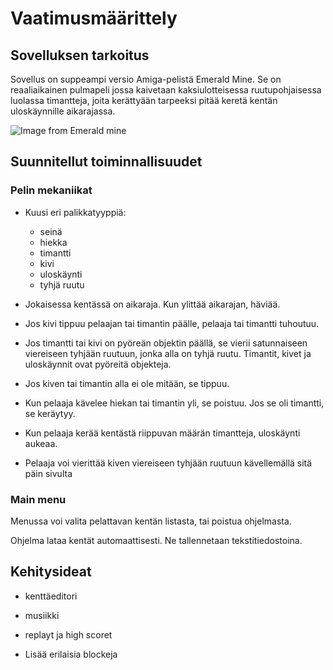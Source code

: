 # Vaatimusmäärittely

## Sovelluksen tarkoitus
Sovellus on suppeampi versio Amiga-pelistä Emerald Mine. Se on reaaliaikainen pulmapeli jossa kaivetaan kaksiulotteisessa ruutupohjaisessa luolassa timantteja, joita kerättyään tarpeeksi pitää keretä kentän uloskäynnille aikarajassa.

![Image from Emerald mine](https://www.emuparadise.me/GameBase%20Amiga/Screenshots/E/Emerald_Mine_2.png)

## Suunnitellut toiminnallisuudet

### Pelin mekaniikat

* Kuusi eri palikkatyyppiä:
  - seinä
  - hiekka
  - timantti
  - kivi
  - uloskäynti
  - tyhjä ruutu

* Jokaisessa kentässä on aikaraja. Kun ylittää aikarajan, häviää.

* Jos kivi tippuu pelaajan tai timantin päälle, pelaaja tai timantti tuhoutuu.

* Jos timantti tai kivi on pyöreän objektin päällä, se vierii satunnaiseen viereiseen tyhjään ruutuun, jonka alla on tyhjä ruutu. Timantit, kivet ja uloskäynnit ovat pyöreitä objekteja.

* Jos kiven tai timantin alla ei ole mitään, se tippuu.

* Kun pelaaja kävelee hiekan tai timantin yli, se poistuu. Jos se oli timantti, se keräytyy.

* Kun pelaaja kerää kentästä riippuvan määrän timantteja, uloskäynti aukeaa.

* Pelaaja voi vierittää kiven viereiseen tyhjään ruutuun kävellemällä sitä päin sivulta

### Main menu

Menussa voi valita pelattavan kentän listasta, tai poistua ohjelmasta.

Ohjelma lataa kentät automaattisesti. Ne tallennetaan tekstitiedostoina.

## Kehitysideat

* kenttäeditori

* musiikki

* replayt ja high scoret

* Lisää erilaisia blockeja
